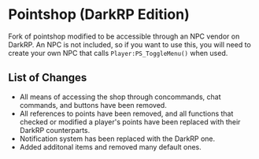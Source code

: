 # Pointshop (DarkRP Edition)
 Fork of pointshop modified to be accessible through an NPC vendor on DarkRP. An NPC is not included, so if you want to use this, you will need to create your own NPC that calls `Player:PS_ToggleMenu()` when used.

## List of Changes
- All means of accessing the shop through concommands, chat commands, and buttons have been removed.
- All references to points have been removed, and all functions that checked or modified a player's points have been replaced with their DarkRP counterparts.
- Notification system has been replaced with the DarkRP one.
- Added additonal items and removed many default ones.
